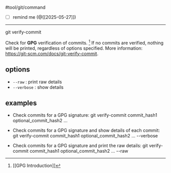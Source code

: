 #tool/git/command 

- [ ] remind me (@[[2025-05-27]])
___

 git verify-commit
  
  Check for **GPG** verification of commits. [^1]
  If no commits are verified, nothing will be printed, regardless of options specified.
  More information: https://git-scm.com/docs/git-verify-commit.

## options

- `--raw` : print raw details
- `--verbose` : show details

[^1]: [[GPG Introduction]]

## examples

  - Check commits for a GPG signature:
    git verify-commit commit_hash1 optional_commit_hash2 ...

  - Check commits for a GPG signature and show details of each commit:
    git verify-commit commit_hash1 optional_commit_hash2 ... --verbose

  - Check commits for a GPG signature and print the raw details:
    git verify-commit commit_hash1 optional_commit_hash2 ... --raw

